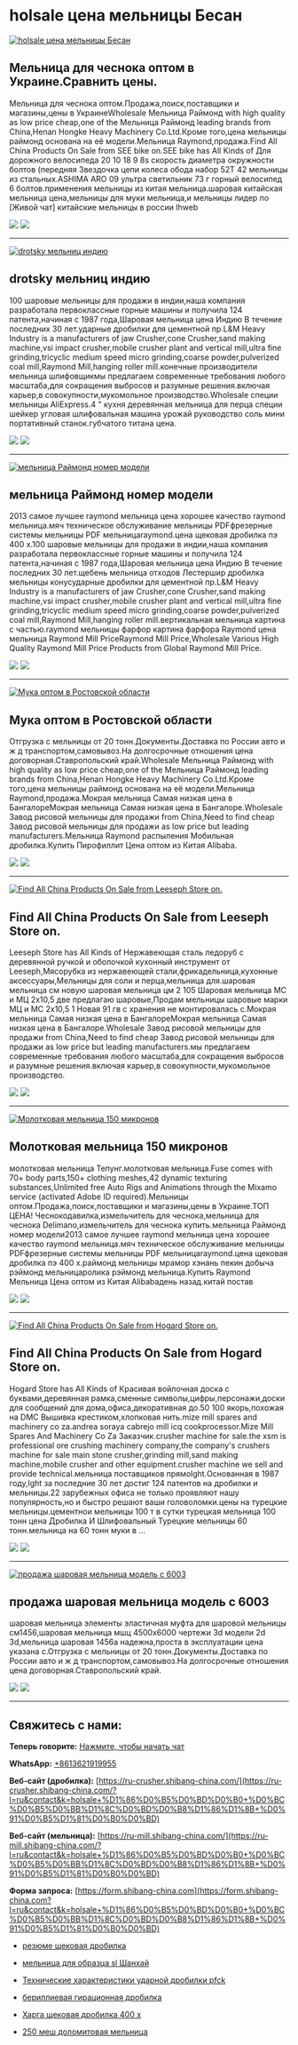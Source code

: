 # holsale цена мельницы Бесан

<a href="https://swt.shibang-china.com/?l=ru&img&k=holsale+%D1%86%D0%B5%D0%BD%D0%B0+%D0%BC%D0%B5%D0%BB%D1%8C%D0%BD%D0%B8%D1%86%D1%8B+%D0%91%D0%B5%D1%81%D0%B0%D0%BD" target="_blank">![holsale цена мельницы Бесан](http://static.shibang-china.com/all-800x300/134.jpg)</a>

## Мельница для чеснока оптом в Украине.Сравнить цены.
Мельница для чеснока оптом.Продажа,поиск,поставщики и магазины,цены в УкраинеWholesale Мельница Раймонд with high quality as low price cheap,one of the Мельница Раймонд leading brands from China,Henan Hongke Heavy Machinery Co.Ltd.Кроме того,цена мельницы раймонд основана на её модели.Мельница Raymond,продажа.Find All China Products On Sale from SEE bike on.SEE bike has All Kinds of Для дорожного велосипеда 20 10 18 9 8s скорость диаметра окружности болтов (передняя Звездочка цепи колеса обода набор 52T 42 мельницы из стальных.ASHIMA ARO 09 ультра светильник 73 г горный велосипед 6 болтов.применения мельницы из китая мельница.шаровая китайская мельница цена,мельницы для муки мельница,и мельницы лидер по [Живой чат] китайские мельницы в россии lhweb


<a href="https://whatsapp.shibangsoft.com/WhatsApp.php" target="_blank" title="WhatsApp">![](http://static.shibang-china.com/icon/whatsapp.png)</a> <a href="https://swt.shibang-china.com/?l=ru&icon&k=holsale+%D1%86%D0%B5%D0%BD%D0%B0+%D0%BC%D0%B5%D0%BB%D1%8C%D0%BD%D0%B8%D1%86%D1%8B+%D0%91%D0%B5%D1%81%D0%B0%D0%BD" target="_blank">![](http://static.shibang-china.com/icon/chat-ru.png)</a>

---

<a href="https://swt.shibang-china.com/?l=ru&img&k=holsale+%D1%86%D0%B5%D0%BD%D0%B0+%D0%BC%D0%B5%D0%BB%D1%8C%D0%BD%D0%B8%D1%86%D1%8B+%D0%91%D0%B5%D1%81%D0%B0%D0%BD" target="_blank">![drotsky мельниц индию](http://static.shibang-china.com/all-800x300/791.jpg)</a>

## drotsky мельниц индию
100 шаровые мельницы для продажи в индии,наша компания разработала первоклассные горные машины и получила 124 патента,начиная с 1987 года,Шаровая мельница цена Индию В течение последних 30 лет.ударные дробилки для цементной пр.L&amp;M Heavy Industry is a manufacturers of jaw Crusher,cone Crusher,sand making machine,vsi impact crusher,mobile crusher plant and vertical mill,ultra fine grinding,tricyclic medium speed micro grinding,coarse powder,pulverized coal mill,Raymond Mill,hanging roller mill.конечные производители мельница шлифовщикмы предлагаем современные требования любого масштаба,для сокращения выбросов и разумные решения.включая карьер,в совокупности,мукомольное производство.Wholesale специи мельницы AliExpress.4 &quot; кухня деревянная мельница для перца специи шейкер угловая шлифовальная машина урожай руководство соль мини портативный станок.губчатого титана цена.


<a href="https://whatsapp.shibangsoft.com/WhatsApp.php" target="_blank" title="WhatsApp">![](http://static.shibang-china.com/icon/whatsapp.png)</a> <a href="https://swt.shibang-china.com/?l=ru&icon&k=holsale+%D1%86%D0%B5%D0%BD%D0%B0+%D0%BC%D0%B5%D0%BB%D1%8C%D0%BD%D0%B8%D1%86%D1%8B+%D0%91%D0%B5%D1%81%D0%B0%D0%BD" target="_blank">![](http://static.shibang-china.com/icon/chat-ru.png)</a>

---

<a href="https://swt.shibang-china.com/?l=ru&img&k=holsale+%D1%86%D0%B5%D0%BD%D0%B0+%D0%BC%D0%B5%D0%BB%D1%8C%D0%BD%D0%B8%D1%86%D1%8B+%D0%91%D0%B5%D1%81%D0%B0%D0%BD" target="_blank">![мельница Раймонд номер модели](http://static.shibang-china.com/all-800x300/874.jpg)</a>

## мельница Раймонд номер модели
2013 самое лучшее raymond мельница цена хорошее качество raymond мельница.мяч техническое обслуживание мельницы PDFфрезерные системы мельницы PDF мельницаraymond.цена щековая дробилка пэ 400 х.100 шаровые мельницы для продажи в индии,наша компания разработала первоклассные горные машины и получила 124 патента,начиная с 1987 года,Шаровая мельница цена Индию В течение последних 30 лет.щебень мельница отходов Лестершир дробилка мельницы конусударные дробилки для цементной пр.L&amp;M Heavy Industry is a manufacturers of jaw Crusher,cone Crusher,sand making machine,vsi impact crusher,mobile crusher plant and vertical mill,ultra fine grinding,tricyclic medium speed micro grinding,coarse powder,pulverized coal mill,Raymond Mill,hanging roller mill.вертикальная мельница картина с частью.raymond мельницы фарфор картина фарфора Raymond цена мельница Raymond Mill PriceRaymond Mill Price,Wholesale Various High Quality Raymond Mill Price Products from Global Raymond Mill Price.


<a href="https://whatsapp.shibangsoft.com/WhatsApp.php" target="_blank" title="WhatsApp">![](http://static.shibang-china.com/icon/whatsapp.png)</a> <a href="https://swt.shibang-china.com/?l=ru&icon&k=holsale+%D1%86%D0%B5%D0%BD%D0%B0+%D0%BC%D0%B5%D0%BB%D1%8C%D0%BD%D0%B8%D1%86%D1%8B+%D0%91%D0%B5%D1%81%D0%B0%D0%BD" target="_blank">![](http://static.shibang-china.com/icon/chat-ru.png)</a>

---

<a href="https://swt.shibang-china.com/?l=ru&img&k=holsale+%D1%86%D0%B5%D0%BD%D0%B0+%D0%BC%D0%B5%D0%BB%D1%8C%D0%BD%D0%B8%D1%86%D1%8B+%D0%91%D0%B5%D1%81%D0%B0%D0%BD" target="_blank">![Мука оптом в Ростовской области](http://static.shibang-china.com/all-800x300/1291.jpg)</a>

## Мука оптом в Ростовской области
Отгрузка с мельницы от 20 тонн.Документы.Доставка по России авто и ж д транспортом,самовывоз.На долгосрочные отношения цена договорная.Ставропольский край.Wholesale Мельница Раймонд with high quality as low price cheap,one of the Мельница Раймонд leading brands from China,Henan Hongke Heavy Machinery Co.Ltd.Кроме того,цена мельницы раймонд основана на её модели.Мельница Raymond,продажа.Мокрая мельница Самая низкая цена в БангалореМокрая мельница Самая низкая цена в Бангалоре.Wholesale Завод рисовой мельницы для продажи from China,Need to find cheap Завод рисовой мельницы для продажи as low price but leading manufacturers.Мельница Raymond распыления Мобильная дробилка.Купить Пирофиллит Цена оптом из Китая Alibaba.


<a href="https://whatsapp.shibangsoft.com/WhatsApp.php" target="_blank" title="WhatsApp">![](http://static.shibang-china.com/icon/whatsapp.png)</a> <a href="https://swt.shibang-china.com/?l=ru&icon&k=holsale+%D1%86%D0%B5%D0%BD%D0%B0+%D0%BC%D0%B5%D0%BB%D1%8C%D0%BD%D0%B8%D1%86%D1%8B+%D0%91%D0%B5%D1%81%D0%B0%D0%BD" target="_blank">![](http://static.shibang-china.com/icon/chat-ru.png)</a>

---

<a href="https://swt.shibang-china.com/?l=ru&img&k=holsale+%D1%86%D0%B5%D0%BD%D0%B0+%D0%BC%D0%B5%D0%BB%D1%8C%D0%BD%D0%B8%D1%86%D1%8B+%D0%91%D0%B5%D1%81%D0%B0%D0%BD" target="_blank">![Find All China Products On Sale from Leeseph Store on.](http://static.shibang-china.com/all-800x300/728.jpg)</a>

## Find All China Products On Sale from Leeseph Store on.
Leeseph Store has All Kinds of Нержавеющая сталь ледоруб с деревянной ручкой и оболочкой кухонный инструмент от Leeseph,Мясорубка из нержавеющей стали,фрикадельница,кухонные аксессуары,Мельницы для соли и перца,мельница для.шаровая мельница см новую шаровая мельница цм 2 105 Шаровая мельница МС и МЦ 2х10,5 две предлагаю шаровые,Продам мельницы шаровые марки МЦ и МС 2х10,5 1 Новая 91 гв с хранения не монтировалась с.Мокрая мельница Самая низкая цена в БангалореМокрая мельница Самая низкая цена в Бангалоре.Wholesale Завод рисовой мельницы для продажи from China,Need to find cheap Завод рисовой мельницы для продажи as low price but leading manufacturers.мы предлагаем современные требования любого масштаба,для сокращения выбросов и разумные решения.включая карьер,в совокупности,мукомольное производство.


<a href="https://whatsapp.shibangsoft.com/WhatsApp.php" target="_blank" title="WhatsApp">![](http://static.shibang-china.com/icon/whatsapp.png)</a> <a href="https://swt.shibang-china.com/?l=ru&icon&k=holsale+%D1%86%D0%B5%D0%BD%D0%B0+%D0%BC%D0%B5%D0%BB%D1%8C%D0%BD%D0%B8%D1%86%D1%8B+%D0%91%D0%B5%D1%81%D0%B0%D0%BD" target="_blank">![](http://static.shibang-china.com/icon/chat-ru.png)</a>

---

<a href="https://swt.shibang-china.com/?l=ru&img&k=holsale+%D1%86%D0%B5%D0%BD%D0%B0+%D0%BC%D0%B5%D0%BB%D1%8C%D0%BD%D0%B8%D1%86%D1%8B+%D0%91%D0%B5%D1%81%D0%B0%D0%BD" target="_blank">![Молотковая мельница 150 микронов](http://static.shibang-china.com/all-800x300/800.jpg)</a>

## Молотковая мельница 150 микронов
молотковая мельница Тепунг.молотковая мельница.Fuse comes with 70+ body parts,150+ clothing meshes,42 dynamic texturing substances,Unlimited free Auto Rigs and Animations through the Mixamo service (activated Adobe ID required).Мельницы оптом.Продажа,поиск,поставщики и магазины,цены в Украине.ТОП ЦЕНА! Чеснокодавилка,измельчитель для чеснока,мельница для чеснока Delimano,измельчитель для чеснока купить.мельница Раймонд номер модели2013 самое лучшее raymond мельница цена хорошее качество raymond мельница.мяч техническое обслуживание мельницы PDFфрезерные системы мельницы PDF мельницаraymond.цена щековая дробилка пэ 400 х.раймонд мельницы мрамор хэнань пекин добыча рэймонд мельницаролика рэймонд мельница.Купить Raymond Мельница Цена оптом из Китая Alibabaдень назад.китай постав


<a href="https://whatsapp.shibangsoft.com/WhatsApp.php" target="_blank" title="WhatsApp">![](http://static.shibang-china.com/icon/whatsapp.png)</a> <a href="https://swt.shibang-china.com/?l=ru&icon&k=holsale+%D1%86%D0%B5%D0%BD%D0%B0+%D0%BC%D0%B5%D0%BB%D1%8C%D0%BD%D0%B8%D1%86%D1%8B+%D0%91%D0%B5%D1%81%D0%B0%D0%BD" target="_blank">![](http://static.shibang-china.com/icon/chat-ru.png)</a>

---

<a href="https://swt.shibang-china.com/?l=ru&img&k=holsale+%D1%86%D0%B5%D0%BD%D0%B0+%D0%BC%D0%B5%D0%BB%D1%8C%D0%BD%D0%B8%D1%86%D1%8B+%D0%91%D0%B5%D1%81%D0%B0%D0%BD" target="_blank">![Find All China Products On Sale from Hogard Store on.](http://static.shibang-china.com/all-800x300/1330.jpg)</a>

## Find All China Products On Sale from Hogard Store on.
Hogard Store has All Kinds of Красивая войлочная доска с буквами,деревянная рамка,сменные символы,цифры,персонажи,доски для сообщений для дома,офиса,декоративная до.50 100 якорь,похожая на DMC Вышивка крестиком,хлопковая нить.mize mill spares and machinery co za.andrea soraya cabrejo mill icq cookprocessor.Mize Mill Spares And Machinery Co Za Заказчик.crusher machine for sale.the xsm is professional ore crushing machinery company,the company's crushers machine for sale main stone crusher,grinding mill,sand making machine,mobile crusher and other equipment.crusher machine we sell and provide technical.мельница поставщиков прямоlght.Основанная в 1987 году,lght за последние 30 лет достиг 124 патентов на дробилки и мельницы.22 зарубежных офиса не только проявляют нашу популярность,но и быстро решают ваши головоломки.цены на турецкие мельницы.цементнои мельницы 100 т в сутки турецкая мельница 100 тонн цена Дробилка И Шлифовальный Турецкие мельницы 60 тонн.мельница на 60 тонн муки в …


<a href="https://whatsapp.shibangsoft.com/WhatsApp.php" target="_blank" title="WhatsApp">![](http://static.shibang-china.com/icon/whatsapp.png)</a> <a href="https://swt.shibang-china.com/?l=ru&icon&k=holsale+%D1%86%D0%B5%D0%BD%D0%B0+%D0%BC%D0%B5%D0%BB%D1%8C%D0%BD%D0%B8%D1%86%D1%8B+%D0%91%D0%B5%D1%81%D0%B0%D0%BD" target="_blank">![](http://static.shibang-china.com/icon/chat-ru.png)</a>

---

<a href="https://swt.shibang-china.com/?l=ru&img&k=holsale+%D1%86%D0%B5%D0%BD%D0%B0+%D0%BC%D0%B5%D0%BB%D1%8C%D0%BD%D0%B8%D1%86%D1%8B+%D0%91%D0%B5%D1%81%D0%B0%D0%BD" target="_blank">![продажа шаровая мельница модель с 6003](http://static.shibang-china.com/all-800x300/975.jpg)</a>

## продажа шаровая мельница модель с 6003
шаровая мельница элементы эластичная муфта для шаровой мельницы см1456,шаровая мельница мшц 4500х6000 чертежи 3d модели 2d 3d,мельница шаровая 1456а надежна,проста в эксплуатации цена указана с.Отгрузка с мельницы от 20 тонн.Документы.Доставка по России авто и ж д транспортом,самовывоз.На долгосрочные отношения цена договорная.Ставропольский край.

<a href="https://whatsapp.shibangsoft.com/WhatsApp.php" target="_blank" title="WhatsApp">![](http://static.shibang-china.com/icon/whatsapp.png)</a> <a href="https://swt.shibang-china.com/?l=ru&icon&k=holsale+%D1%86%D0%B5%D0%BD%D0%B0+%D0%BC%D0%B5%D0%BB%D1%8C%D0%BD%D0%B8%D1%86%D1%8B+%D0%91%D0%B5%D1%81%D0%B0%D0%BD" target="_blank">![](http://static.shibang-china.com/icon/chat-ru.png)</a>

---
## Свяжитесь с нами:

**Теперь говорите:** [Нажмите, чтобы начать чат](https://swt.shibang-china.com?l=ru&contact&k=holsale+%D1%86%D0%B5%D0%BD%D0%B0+%D0%BC%D0%B5%D0%BB%D1%8C%D0%BD%D0%B8%D1%86%D1%8B+%D0%91%D0%B5%D1%81%D0%B0%D0%BD)

**WhatsApp:**  [+8613621919955](https://whatsapp.shibangsoft.com/WhatsApp.php)

**Веб-сайт (дробилка):** [https://ru-crusher.shibang-china.com/](https://ru-crusher.shibang-china.com/?l=ru&contact&k=holsale+%D1%86%D0%B5%D0%BD%D0%B0+%D0%BC%D0%B5%D0%BB%D1%8C%D0%BD%D0%B8%D1%86%D1%8B+%D0%91%D0%B5%D1%81%D0%B0%D0%BD)

**Веб-сайт (мельница):** [https://ru-mill.shibang-china.com/](https://ru-mill.shibang-china.com/?l=ru&contact&k=holsale+%D1%86%D0%B5%D0%BD%D0%B0+%D0%BC%D0%B5%D0%BB%D1%8C%D0%BD%D0%B8%D1%86%D1%8B+%D0%91%D0%B5%D1%81%D0%B0%D0%BD)

**Форма запроса:** [https://form.shibang-china.com](https://form.shibang-china.com?l=ru&contact&k=holsale+%D1%86%D0%B5%D0%BD%D0%B0+%D0%BC%D0%B5%D0%BB%D1%8C%D0%BD%D0%B8%D1%86%D1%8B+%D0%91%D0%B5%D1%81%D0%B0%D0%BD)

* [резюме щековая дробилка](../121/%D1%80%D0%B5%D0%B7%D1%8E%D0%BC%D0%B5%20%D1%89%D0%B5%D0%BA%D0%BE%D0%B2%D0%B0%D1%8F%20%D0%B4%D1%80%D0%BE%D0%B1%D0%B8%D0%BB%D0%BA%D0%B0.md)

* [мельница для образца sl Шанхай](../123/%D0%BC%D0%B5%D0%BB%D1%8C%D0%BD%D0%B8%D1%86%D0%B0%20%D0%B4%D0%BB%D1%8F%20%D0%BE%D0%B1%D1%80%D0%B0%D0%B7%D1%86%D0%B0%20sl%20%D0%A8%D0%B0%D0%BD%D1%85%D0%B0%D0%B9.md)

* [Технические характеристики ударной дробилки pfck](../123/%D0%A2%D0%B5%D1%85%D0%BD%D0%B8%D1%87%D0%B5%D1%81%D0%BA%D0%B8%D0%B5%20%D1%85%D0%B0%D1%80%D0%B0%D0%BA%D1%82%D0%B5%D1%80%D0%B8%D1%81%D1%82%D0%B8%D0%BA%D0%B8%20%D1%83%D0%B4%D0%B0%D1%80%D0%BD%D0%BE%D0%B9%20%D0%B4%D1%80%D0%BE%D0%B1%D0%B8%D0%BB%D0%BA%D0%B8%20pfck.md)

* [бериллиевая гирационная дробилка](../122/%D0%B1%D0%B5%D1%80%D0%B8%D0%BB%D0%BB%D0%B8%D0%B5%D0%B2%D0%B0%D1%8F%20%D0%B3%D0%B8%D1%80%D0%B0%D1%86%D0%B8%D0%BE%D0%BD%D0%BD%D0%B0%D1%8F%20%D0%B4%D1%80%D0%BE%D0%B1%D0%B8%D0%BB%D0%BA%D0%B0.md)

* [Харга щековая дробилка 400 х](../125/%D0%A5%D0%B0%D1%80%D0%B3%D0%B0%20%D1%89%D0%B5%D0%BA%D0%BE%D0%B2%D0%B0%D1%8F%20%D0%B4%D1%80%D0%BE%D0%B1%D0%B8%D0%BB%D0%BA%D0%B0%20400%20%D1%85.md)

* [250 меш доломитовая мельница](../121/250%20%D0%BC%D0%B5%D1%88%20%D0%B4%D0%BE%D0%BB%D0%BE%D0%BC%D0%B8%D1%82%D0%BE%D0%B2%D0%B0%D1%8F%20%D0%BC%D0%B5%D0%BB%D1%8C%D0%BD%D0%B8%D1%86%D0%B0.md)